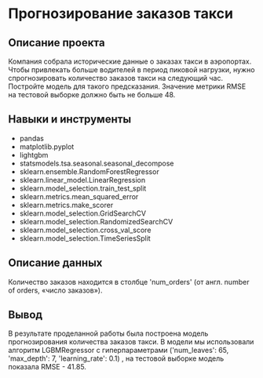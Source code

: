 # Прогнозирование заказов такси

## Описание проекта

Компания собрала исторические данные о заказах такси в аэропортах. Чтобы привлекать больше водителей в период пиковой нагрузки, нужно спрогнозировать количество заказов такси на следующий час. Постройте модель для такого предсказания.
Значение метрики RMSE на тестовой выборке должно быть не больше 48.

## Навыки и инструменты

* pandas
* matplotlib.pyplot
* lightgbm
* statsmodels.tsa.seasonal.seasonal_decompose
* sklearn.ensemble.RandomForestRegressor
* sklearn.linear_model.LinearRegression
* sklearn.model_selection.train_test_split
* sklearn.metrics.mean_squared_error
* sklearn.metrics.make_scorer
* sklearn.model_selection.GridSearchCV
* sklearn.model_selection.RandomizedSearchCV
* sklearn.model_selection.cross_val_score
* sklearn.model_selection.TimeSeriesSplit

## Описание данных

Количество заказов находится в столбце 'num_orders' (от англ. number of orders, «число заказов»).

## Вывод

В результате проделанной работы была построена модель прогнозирования количества заказов такси. В модели мы использовали алгоритм LGBMRegressor с гиперпараметрами ('num_leaves': 65, 'max_depth': 7, 'learning_rate': 0.1) , на тестовой выборке модель показала RMSE - 41.85.